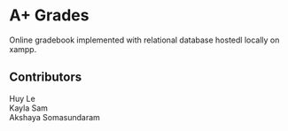 # A+ Grades

 Online gradebook implemented with relational database hostedl locally on xampp.

 ## Contributors

 Huy Le  
 Kayla Sam  
 Akshaya Somasundaram
